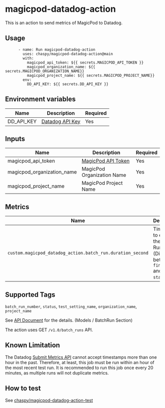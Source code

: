 # magicpod-datadog-action

This is an action to send metrics of MagicPod to Datadog.

## Usage

```
      - name: Run magicpod-datadog-action
        uses: chaspy/magicpod-datadog-action@main
        with:
          magicpod_api_token: ${{ secrets.MAGICPOD_API_TOKEN }}
          magicpod_organization_name: ${{ secrets.MAGICPOD_ORGANIZATION_NAME}}
          magicpod_project_name: ${{ secrets.MAGICPOD_PROJECT_NAME}}
        env:
          DD_API_KEY: ${{ secrets.DD_API_KEY }}
```

## Environment variables

| Name       | Description                                                                    | Required |
| ---------- | ------------------------------------------------------------------------------ | -------- |
| DD_API_KEY | [Datadog API Key](https://docs.datadoghq.com/account_management/api-app-keys/) | Yes      |

## Inputs

| Name                       | Description                                                        | Required |
| -------------------------- | ------------------------------------------------------------------ | -------- |
| magicpod_api_token         | [MagicPod API Token](https://app.magicpod.com/accounts/api-token/) | Yes      |
| magicpod_organization_name | MagicPod Organization Name                                         | Yes      |
| magicpod_project_name      | MagicPod Project Name                                              | Yes      |

## Metrics

| Name                                                       | Description                                                                              | Type  | Unit   |
| ---------------------------------------------------------- | ---------------------------------------------------------------------------------------- | ----- | ------ |
| `custom.magicpod_datadog_action.batch_run.duration_second` | Time taken to execute the Batch Run. (Difference between `finished_at` and `started_at`) | Gauge | Second |

## Supported Tags

`batch_run_number`, `status`, `test_setting_name`, `organization_name`, `project_name`

See [API Document](https://magic-pod.com/api/v1.0/doc/) for the details. (Models / BatchRun Section)

The action uses GET `/v1.0/batch_runs` API.

## Known Limitation

The Datadog [Submit Metrics API](https://docs.datadoghq.com/api/latest/metrics/?code-lang=typescript#submit-metrics) cannot accept timestamps more than one hour in the past. Therefore, at least, this job must be run within an hour of the most recent test run. It is recommended to run this job once every 20 minutes, as multiple runs will not duplicate metrics.

## How to test

See [chaspy/magicpod-datadog-action-test](https://github.com/chaspy/magicpod-datadog-action-test)
